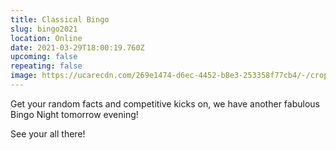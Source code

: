 ```yaml
---
title: Classical Bingo
slug: bingo2021
location: Online
date: 2021-03-29T18:00:19.760Z
upcoming: false
repeating: false
image: https://ucarecdn.com/269e1474-d6ec-4452-b8e3-253358f77cb4/-/crop/1242x1241/0,681/-/preview/
---
```

Get your random facts and competitive kicks on, we have another fabulous Bingo Night tomorrow evening!

See your all there!